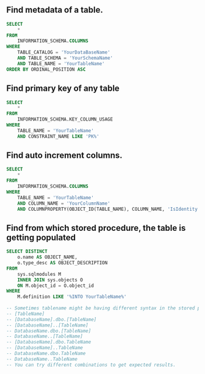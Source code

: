 ## Find metadata of a table.
```sql
SELECT
    *
FROM
    INFORMATION_SCHEMA.COLUMNS
WHERE
    TABLE_CATALOG = 'YourDataBaseName'
    AND TABLE_SCHEMA = 'YourSchemaName'
    AND TABLE_NAME = 'YourTableName'
ORDER BY ORDINAL_POSITION ASC
```

## Find primary key of any table
```sql
SELECT
    *
FROM
    INFORMATION_SCHEMA.KEY_COLUMN_USAGE
WHERE
    TABLE_NAME = 'YourTableName'
    AND CONSTRAINT_NAME LIKE 'PK%'
```

## Find auto increment columns.
```sql
SELECT
    *
FROM
    INFORMATION_SCHEMA.COLUMNS
WHERE
    TABLE_NAME = 'YourTableName'
    AND COLUMN_NAME = 'YourColumnName'
    AND COLUMNPROPERTY(OBJECT_ID(TABLE_NAME), COLUMN_NAME, 'IsIdentity') = 1
```

## Find from which stored procedure, the table is getting populated
```sql
SELECT DISTINCT
    o.name AS OBJECT_NAME,
    o.type_desc AS OBJECT_DESCRIPTION
FROM
    sys.sqlmodules M
    INNER JOIN sys.objects O
    ON M.object_id = O.object_id
WHERE
    M.definition LIKE '%INTO YourTableName%'  
    
-- Sometimes tablename might be having different syntax in the stored procedure as follows.
-- [TableName]
-- [DatabaseName].dbo.[TableName]
-- [DatabaseName]..[TableName]
-- DatabaseName.dbo.[TableName]
-- DatabaseName..[TableName]
-- [DatabaseName].dbo.TableName
-- [DatabaseName]..TableName
-- DatabaseName.dbo.TableName
-- DatabaseName..TableName
-- You can try different combinations to get expected results.
```
